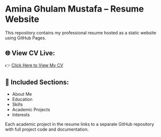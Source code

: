 # Amina Ghulam Mustafa – Resume Website

This repository contains my professional resume hosted as a static website using GitHub Pages.

## 🌐 View CV Live:
👉 [Click Here to View My CV]("https://amina-ghulam-mustafa.github.io/cv-website/")

## 📄 Included Sections:
- About Me
- Education
- Skills
- Academic Projects
- Interests

Each academic project in the resume links to a separate GitHub repository with full project code and documentation.
